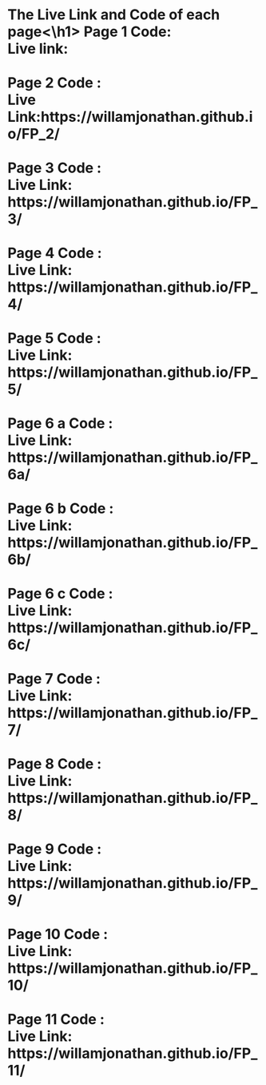 <h1>The Live Link and Code of each page<\h1>
Page 1 Code: <br>
  Live link: <br>
<br>
Page 2 Code : <br>
  Live Link:https://willamjonathan.github.io/FP_2/ <br>
<br>
Page 3 Code : <br>
  Live Link: https://willamjonathan.github.io/FP_3/<br>
<br>
Page 4 Code : <br>
  Live Link: https://willamjonathan.github.io/FP_4/<br>
<br>
Page 5 Code : <br>
  Live Link: https://willamjonathan.github.io/FP_5/ <br>
<br>
Page 6 a Code : <br>
  Live Link: https://willamjonathan.github.io/FP_6a/ <br>
<br>
Page 6 b Code : <br>
  Live Link: https://willamjonathan.github.io/FP_6b/ <br>
<br>
Page 6 c Code : <br>
  Live Link: https://willamjonathan.github.io/FP_6c/ <br>
<br>
Page 7 Code : <br>
  Live Link: https://willamjonathan.github.io/FP_7/ <br>
<br>
Page 8 Code : <br>
  Live Link: https://willamjonathan.github.io/FP_8/ <br>
<br>
Page 9 Code : <br>
  Live Link: https://willamjonathan.github.io/FP_9/ <br>
<br>
Page 10 Code : <br>
  Live Link: https://willamjonathan.github.io/FP_10/ <br>
<br>
Page 11 Code : <br>
  Live Link: https://willamjonathan.github.io/FP_11/ <br>
<br>
